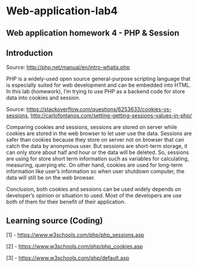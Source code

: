 # Web-application-lab4
## Web application homework 4 - PHP & Session

## Introduction
Source: http://php.net/manual/en/intro-whatis.php


PHP is a widely-used open source general-purpose scripting language that is especially suited for web development and can be embedded into HTML. In this lab (homework), I’m trying to use PHP as a backend code for store data into cookies and session.


Source: https://stackoverflow.com/questions/6253633/cookies-vs-sessions, 
http://carlofontanos.com/setting-getting-sessions-values-in-php/


Comparing cookies and sessions, sessions are stored on server while cookies are stored in the web browser to let user use the data. Sessions are safer than cookies because they store on server not on browser that can catch the data by anonymous user. But sessions are short-term storage, it can only store about half and hour or the data will be deleted. So, sessions are using for store short term information such as variables for calculating, measuring, querying etc. On other hand, cookies are used for long-term information like user’s information so when user shutdown computer, the data will still be on the web browser.

Conclusion, both cookies and sessions can be used widely depends on developer’s opinion or situation to used. Most of the developers are use both of them for their benefit of their application.

## Learning source (Coding)
[1] - https://www.w3schools.com/php/php_sessions.asp

[2] - https://www.w3schools.com/php/php_cookies.asp

[3] - https://www.w3schools.com/php/default.asp
